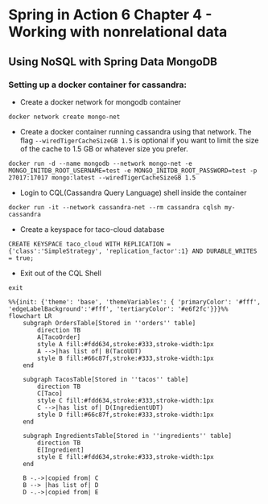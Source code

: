 # Spring in Action 6 Chapter 4 - Working with nonrelational data
## Using NoSQL with Spring Data MongoDB

### Setting up a docker container for cassandra:
- Create a docker network for mongodb container 
```shell
docker network create mongo-net
```
- Create a docker container running cassandra using that network. The flag `--wiredTigerCacheSizeGB 1.5` is optional if you want to limit the size of the cache to 1.5 GB or whatever size you prefer.
```shell
docker run -d --name mongodb --network mongo-net -e MONGO_INITDB_ROOT_USERNAME=test -e MONGO_INITDB_ROOT_PASSWORD=test -p 27017:17017 mongo:latest --wiredTigerCacheSizeGB 1.5
```
- Login to CQL(Cassandra Query Language) shell inside the container
```shell
docker run -it --network cassandra-net --rm cassandra cqlsh my-cassandra
```
- Create a keyspace for taco-cloud database
```shell
CREATE KEYSPACE taco_cloud WITH REPLICATION = {'class':'SimpleStrategy', 'replication_factor':1} AND DURABLE_WRITES = true;
```
- Exit out of the CQL Shell
```shell
exit
```
```mermaid
%%{init: {'theme': 'base', 'themeVariables': { 'primaryColor': '#fff', 'edgeLabelBackground':'#fff', 'tertiaryColor': '#e6f2fc'}}}%%
flowchart LR
    subgraph OrdersTable[Stored in ''orders'' table]
        direction TB
        A[TacoOrder]
        style A fill:#fdd634,stroke:#333,stroke-width:1px
        A -->|has list of| B(TacoUDT)
        style B fill:#66c87f,stroke:#333,stroke-width:1px
    end
    
    subgraph TacosTable[Stored in ''tacos'' table]
        direction TB
        C[Taco]
        style C fill:#fdd634,stroke:#333,stroke-width:1px
        C -->|has list of| D(IngredientUDT)
        style D fill:#66c87f,stroke:#333,stroke-width:1px
    end
    
    subgraph IngredientsTable[Stored in ''ingredients'' table]
        direction TB
        E[Ingredient]
        style E fill:#fdd634,stroke:#333,stroke-width:1px
    end
    
    B -.->|copied from| C
    B --> |has list of| D
    D -.->|copied from| E
```